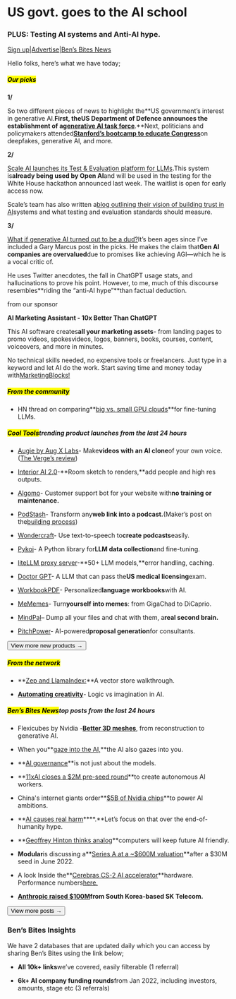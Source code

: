 # US govt. goes to the AI school

### PLUS: Testing AI systems and Anti-AI hype.

[Sign up](https://www.bensbites.co/?utm_source=bensbites\&utm_medium=referral\&utm_campaign=us-govt-goes-to-the-ai-school)|[Advertise](https://sponsor.bensbites.co/?utm_source=bensbites\&utm_medium=referral\&utm_campaign=us-govt-goes-to-the-ai-school)|[Ben’s Bites News](https://news.bensbites.co/?utm_source=bensbites\&utm_medium=referral\&utm_campaign=us-govt-goes-to-the-ai-school)

Hello folks, here’s what we have today;

##### <mark>**Our picks**</mark>

**1/**

So two different pieces of news to highlight the\*\*US government’s interest in generative AI.**First, theUS Department of Defence announces the establishment of a[**generative AI task force**](https://www.defense.gov/News/Releases/Release/Article/3489803/dod-announces-establishment-of-generative-ai-task-force/?utm_source=bensbites\&utm_medium=referral\&utm_campaign=us-govt-goes-to-the-ai-school)**.\*\*Next, politicians and policymakers attended[**Stanford’s bootcamp to educate Congress**](https://www.washingtonpost.com/technology/2023/08/11/congressional-bootcamp-stanford/?utm_source=bensbites\&utm_medium=referral\&utm_campaign=us-govt-goes-to-the-ai-school)on deepfakes, generative AI, and more.

**2/**

[Scale AI launches its Test & Evaluation platform for LLMs](https://scale.com/llm-test-evaluation?utm_source=bensbites\&utm_medium=referral\&utm_campaign=us-govt-goes-to-the-ai-school).This system is**already being used by Open AI**and will be used in the testing for the White House hackathon announced last week. The waitlist is open for early access now.

Scale’s team has also written a[blog outlining their vision of building trust in AI](https://scale.com/blog/test-evaluation-vision?utm_source=bensbites\&utm_medium=referral\&utm_campaign=us-govt-goes-to-the-ai-school)systems and what testing and evaluation standards should measure.

**3/**

[What if generative AI turned out to be a dud?](https://garymarcus.substack.com/p/what-if-generative-ai-turned-out?utm_source=bensbites\&utm_medium=referral\&utm_campaign=us-govt-goes-to-the-ai-school)It’s been ages since I’ve included a Gary Marcus post in the picks. He makes the claim that**Gen AI companies are overvalued**due to promises like achieving AGI—which he is a vocal critic of.

He uses Twitter anecdotes, the fall in ChatGPT usage stats, and hallucinations to prove his point. However, to me, much of this discourse resembles\*\*riding the “anti-AI hype”\*\*than factual deduction.

from our sponsor

**AI Marketing Assistant - 10x Better Than ChatGPT**

This AI software creates**all your marketing assets**- from landing pages to promo videos, spokesvideos, logos, banners, books, courses, content, voiceovers, and more in minutes.

No technical skills needed, no expensive tools or freelancers. Just type in a keyword and let AI do the work. Start saving time and money today with[MarketingBlocks!](https://marketingblocks.ai?utm_source=bensbites\&utm_medium=referral\&utm_campaign=us-govt-goes-to-the-ai-school)

##### <mark>**From the community**</mark>

- HN thread on comparing\*\*[big vs. small GPU clouds](https://news.ycombinator.com/item?id=37101579\&utm_source=bensbites\&utm_medium=referral\&utm_campaign=us-govt-goes-to-the-ai-school)\*\*for fine-tuning LLMs.

##### <mark>**Cool Tools**</mark>trending product launches from the last 24 hours

- [Augie by Aug X Labs](https://www.augxlabs.com/?utm_source=bensbites\&utm_medium=referral\&utm_campaign=us-govt-goes-to-the-ai-school)- Make**videos with an AI clone**of your own voice. ([The Verge’s review](https://www.theverge.com/2023/8/10/23827676/ai-augx-voice-cloning-video-creator?utm_source=bensbites\&utm_medium=referral\&utm_campaign=us-govt-goes-to-the-ai-school))

- [Interior AI 2.0](https://twitter.com/levelsio/status/1690145500928823296?utm_source=bensbites\&utm_medium=referral\&utm_campaign=us-govt-goes-to-the-ai-school)-\*\*Room sketch to renders,\*\*add people and high res outputs.

- [Algomo](https://www.algomo.com/?utm_source=bensbites\&utm_medium=referral\&utm_campaign=us-govt-goes-to-the-ai-school)- Customer support bot for your website with**no training or maintenance.**

- [PodStash](https://podstash.ai/?utm_source=bensbites\&utm_medium=referral\&utm_campaign=us-govt-goes-to-the-ai-school)- Transform any**web link into a podcast.**(Maker’s post on the[building process](https://twitter.com/gillinghammer/status/1690423655778398208?utm_source=bensbites\&utm_medium=referral\&utm_campaign=us-govt-goes-to-the-ai-school))

- [Wondercraft](https://www.wondercraft.ai/?utm_source=bensbites\&utm_medium=referral\&utm_campaign=us-govt-goes-to-the-ai-school)- Use text-to-speech to**create podcasts**easily.

- [Pykoi](https://www.cambioml.com/pykoi/?utm_source=bensbites\&utm_medium=referral\&utm_campaign=us-govt-goes-to-the-ai-school)- A Python library for**LLM data collection**and fine-tuning.

- [liteLLM proxy server](https://github.com/BerriAI/litellm?utm_source=bensbites\&utm_medium=referral\&utm_campaign=us-govt-goes-to-the-ai-school)-\*\*50+ LLM models,\*\*error handling, caching.

- [Doctor GPT](https://github.com/llSourcell/DoctorGPT?utm_source=bensbites\&utm_medium=referral\&utm_campaign=us-govt-goes-to-the-ai-school)- A LLM that can pass the**US medical licensing**exam.

- [WorkbookPDF](https://workbookpdf.com/?utm_source=bensbites\&utm_medium=referral\&utm_campaign=us-govt-goes-to-the-ai-school)- Personalized**language workbooks**with AI.

- [MeMemes](https://mememes.app/?utm_source=bensbites\&utm_medium=referral\&utm_campaign=us-govt-goes-to-the-ai-school)- Turn**yourself into memes**: from GigaChad to DiCaprio.

- [MindPal](https://mindpal.space/?utm_source=bensbites\&utm_medium=referral\&utm_campaign=us-govt-goes-to-the-ai-school)– Dump all your files and chat with them, a**real second brain.**

- [PitchPower](https://www.pitchpower.ai/?utm_source=bensbites\&utm_medium=referral\&utm_campaign=us-govt-goes-to-the-ai-school)- AI-powered**proposal generation**for consultants.

[<button>View more new products →</button>](https://news.bensbites.co/tags/show?utm_source=bensbites\&utm_medium=referral\&utm_campaign=us-govt-goes-to-the-ai-school)

##### <mark>**From the network**</mark>

- \*\*[Zep and LlamaIndex:](https://medium.com/llamaindex-blog/zep-and-llamaindex-a-vector-store-walkthrough-564edb8c22dc?utm_source=bensbites\&utm_medium=referral\&utm_campaign=us-govt-goes-to-the-ai-school)\*\*A vector store walkthrough.

- **[Automating creativity](https://www.oneusefulthing.org/p/automating-creativity?utm_source=bensbites\&utm_medium=referral\&utm_campaign=us-govt-goes-to-the-ai-school)**- Logic vs imagination in AI.

##### <mark>**Ben’s Bites News**</mark>top posts from the last 24 hours

- Flexicubes by Nvidia -**[Better 3D meshes](https://developer.nvidia.com/blog/better-3d-meshes-from-reconstruction-to-generative-ai/?utm_source=bensbites\&utm_medium=referral\&utm_campaign=us-govt-goes-to-the-ai-school)**, from reconstruction to generative AI.

- When you\*\*[gaze into the AI,](https://techcrunch.com/2023/08/11/when-you-gaze-into-the-ai-the-ai-also-gazes-into-you/?utm_source=bensbites\&utm_medium=referral\&utm_campaign=us-govt-goes-to-the-ai-school)\*\*the AI also gazes into you.

- \*\*[AI governance](https://www.forbes.com/sites/forbeseq/2023/08/10/ai-governance-is-not-just-about-the-models/?sh=d5fe14f12853\&utm_source=bensbites\&utm_medium=referral\&utm_campaign=us-govt-goes-to-the-ai-school)\*\*is not just about the models.

- \*\*[11xAI closes a $2M pre-seed round](https://techcrunch.com/2023/08/11/11xai-closes-2-million-pre-seed-to-create-autonomous-ai-workers/?utm_source=bensbites\&utm_medium=referral\&utm_campaign=us-govt-goes-to-the-ai-school)\*\*to create autonomous AI workers.

- China's internet giants order\*\*[$5B of Nvidia chips](https://archive.vn/guHsu?utm_source=bensbites\&utm_medium=referral\&utm_campaign=us-govt-goes-to-the-ai-school)\*\*to power AI ambitions.

- \*\*[AI causes real harm](https://www.scientificamerican.com/article/we-need-to-focus-on-ais-real-harms-not-imaginary-existential-risks/?utm_source=bensbites\&utm_medium=referral\&utm_campaign=us-govt-goes-to-the-ai-school)\*\*\*\*.\*\*Let’s focus on that over the end-of-humanity hype.

- \*\*[Geoffrey Hinton thinks analog](https://www.wired.com/story/plaintext-geoffrey-hinton-godfather-of-ai-future-ai/?utm_source=bensbites\&utm_medium=referral\&utm_campaign=us-govt-goes-to-the-ai-school)\*\*computers will keep future AI friendly.

- **Modular**is discussing a\*\*[Series A at a ~$600M valuation](https://www.theinformation.com/articles/modular-ai-startup-challenging-nvidia-discusses-funding-at-600-million-valuation?utm_source=bensbites\&utm_medium=referral\&utm_campaign=us-govt-goes-to-the-ai-school)\*\*after a $30M seed in June 2022.

- A look Inside the\*\*[Cerebras CS-2 AI accelerator](https://www.youtube.com/watch?v=pzyZpauU3Ig\&utm_source=bensbites\&utm_medium=referral\&utm_campaign=us-govt-goes-to-the-ai-school)\*\*hardware. Performance numbers[here.](https://www.cerebras.net/product-system/?utm_source=bensbites\&utm_medium=referral\&utm_campaign=us-govt-goes-to-the-ai-school)

- **[Anthropic raised $100M](https://www.reuters.com/technology/google-backed-anthropic-raises-100-mln-south-koreas-sk-telecom-2023-08-14/?utm_source=bensbites\&utm_medium=referral\&utm_campaign=us-govt-goes-to-the-ai-school)**from South Korea-based SK Telecom**.**

[<button>View more posts →</button>](https://news.bensbites.co/tags/news/trending?utm_source=bensbites\&utm_medium=referral\&utm_campaign=us-govt-goes-to-the-ai-school)

### Ben’s Bites Insights

We have 2 databases that are updated daily which you can access by sharing Ben’s Bites using the link below;

- **All 10k+ links**we’ve covered, easily filterable (1 referral)

- **6k+ AI company funding rounds**from Jan 2022, including investors, amounts, stage etc (3 referrals)
